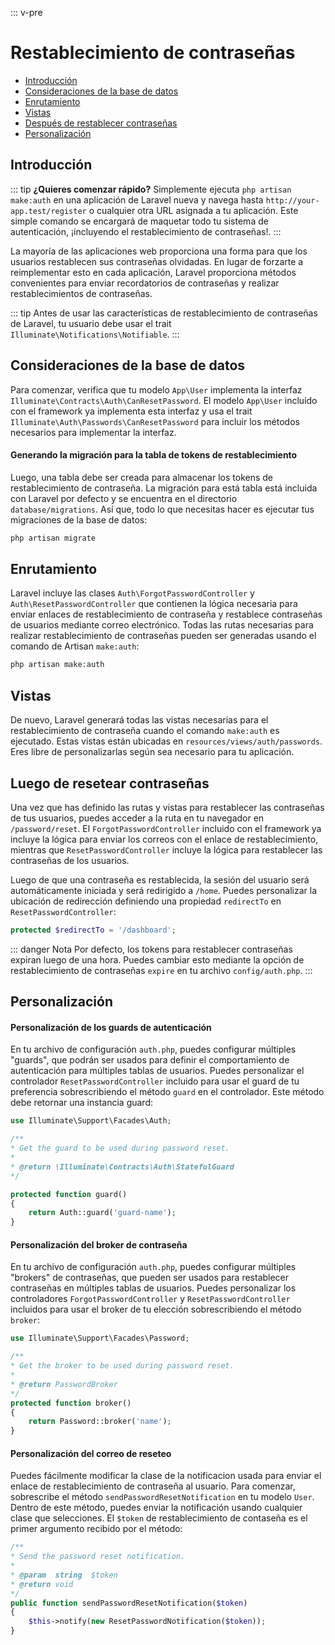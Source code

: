 ::: v-pre

# Restablecimiento de contraseñas

- [Introducción](#introduction)
- [Consideraciones de la base de datos](#resetting-database)
- [Enrutamiento](#resetting-routing)
- [Vistas](#resetting-views)
- [Después de restablecer contraseñas](#after-resetting-passwords)
- [Personalización](#password-customization)

<a name="introduction"></a>
## Introducción

::: tip
**¿Quieres comenzar rápido?** Simplemente ejecuta `php artisan make:auth` en una aplicación de Laravel nueva y navega hasta `http://your-app.test/register` o cualquier otra URL asignada a tu aplicación. Este simple comando se encargará de maquetar todo tu sistema de autenticación, ¡incluyendo el restablecimiento de contraseñas!.
:::

La mayoría de las aplicaciones web proporciona una forma para que los usuarios restablecen sus contraseñas olvidadas. En lugar de forzarte a reimplementar esto en cada aplicación, Laravel proporciona métodos convenientes para enviar recordatorios de contraseñas y realizar restablecimientos de contraseñas.

::: tip
Antes de usar las características de restablecimiento de contraseñas de Laravel, tu usuario debe usar el trait `Illuminate\Notifications\Notifiable`.
:::

<a name="resetting-database"></a>
## Consideraciones de la base de datos

Para comenzar, verifica que tu modelo `App\User` implementa la interfaz `Illuminate\Contracts\Auth\CanResetPassword`. El modelo `App\User` incluído con el framework ya implementa esta interfaz y usa el trait `Illuminate\Auth\Passwords\CanResetPassword` para incluir los métodos necesarios para implementar la interfaz.

#### Generando la migración para la tabla de tokens de restablecimiento

Luego, una tabla debe ser creada para almacenar los tokens de restablecimiento de contraseña. La migración para está tabla está incluida con Laravel por defecto y se encuentra en el directorio `database/migrations`. Así que, todo lo que necesitas hacer es ejecutar tus migraciones de la base de datos:

```php
php artisan migrate
```

<a name="resetting-routing"></a>
## Enrutamiento

Laravel incluye las clases `Auth\ForgotPasswordController` y `Auth\ResetPasswordController` que contienen la lógica necesaria para enviar enlaces de restablecimiento de contraseña y restablece contraseñas de usuarios mediante correo electrónico. Todas las rutas necesarias para realizar restablecimiento de contraseñas pueden ser generadas usando el comando de Artisan `make:auth`:

```php
php artisan make:auth
```

<a name="resetting-views"></a>
## Vistas

De nuevo, Laravel generará todas las vistas necesarias para el restablecimiento de contraseña cuando el comando `make:auth` es ejecutado. Estas vistas están ubicadas en `resources/views/auth/passwords`. Eres libre de personalizarlas según sea necesario para tu aplicación.

<a name="after-resetting-passwords"></a>
## Luego de resetear contraseñas

Una vez que has definido las rutas y vistas para restablecer las contraseñas de tus usuarios, puedes acceder a la ruta en tu navegador en `/password/reset`. El `ForgotPasswordController` incluido con el framework ya incluye la lógica para enviar los correos con el enlace de restablecimiento, mientras que `ResetPasswordController` incluye la lógica para restablecer las contraseñas de los usuarios.

Luego de que una contraseña es restablecida, la sesión del usuario será automáticamente iniciada y será redirigido a `/home`. Puedes personalizar la ubicación de redirección definiendo una propiedad `redirectTo` en `ResetPasswordController`:

```php
protected $redirectTo = '/dashboard';
```

::: danger Nota
Por defecto, los tokens para restablecer contraseñas expiran luego de una hora. Puedes cambiar esto mediante la opción de restablecimiento de contraseñas `expire` en tu archivo `config/auth.php`.
:::

<a name="password-customization"></a>
## Personalización

#### Personalización de los guards de autenticación

En tu archivo de configuración `auth.php`, puedes configurar múltiples "guards", que podrán ser usados para definir el comportamiento de autenticación para múltiples tablas de usuarios. Puedes personalizar el controlador `ResetPasswordController` incluido para usar el guard de tu preferencia sobrescribiendo el método `guard` en el controlador. Este método debe retornar una instancia guard:

```php
use Illuminate\Support\Facades\Auth;

/**
* Get the guard to be used during password reset.
*
* @return \Illuminate\Contracts\Auth\StatefulGuard
*/

protected function guard()
{
    return Auth::guard('guard-name');
}
```

#### Personalización del broker de contraseña

En tu archivo de configuración `auth.php`, puedes configurar múltiples "brokers" de contraseñas, que pueden ser usados para restablecer contraseñas en múltiples tablas de usuarios. Puedes personalizar los controladores `ForgotPasswordController` y `ResetPasswordController` incluidos para usar el broker de tu elección sobrescribiendo el método `broker`:

```php
use Illuminate\Support\Facades\Password;

/**
* Get the broker to be used during password reset.
*
* @return PasswordBroker
*/
protected function broker()
{
    return Password::broker('name');
}
```

#### Personalización del correo de reseteo

Puedes fácilmente modificar la clase de la notificacion usada para enviar el enlace de restablecimiento de contraseña al usuario. Para comenzar, sobrescribe el método `sendPasswordResetNotification` en tu modelo `User`. Dentro de este método, puedes enviar la notificación usando cualquier clase que selecciones. El `$token` de restablecimiento de contaseña es el primer argumento recibido por el método:

```php
/**
* Send the password reset notification.
*
* @param  string  $token
* @return void
*/
public function sendPasswordResetNotification($token)
{
    $this->notify(new ResetPasswordNotification($token));
}
```